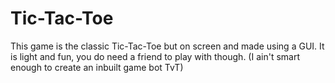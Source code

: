# Tic-Tac-Toe
This game is the classic Tic-Tac-Toe but on screen and made using a GUI. It is light and fun, you do need a friend to play with though. (I ain't smart enough to create an inbuilt game bot TvT)
